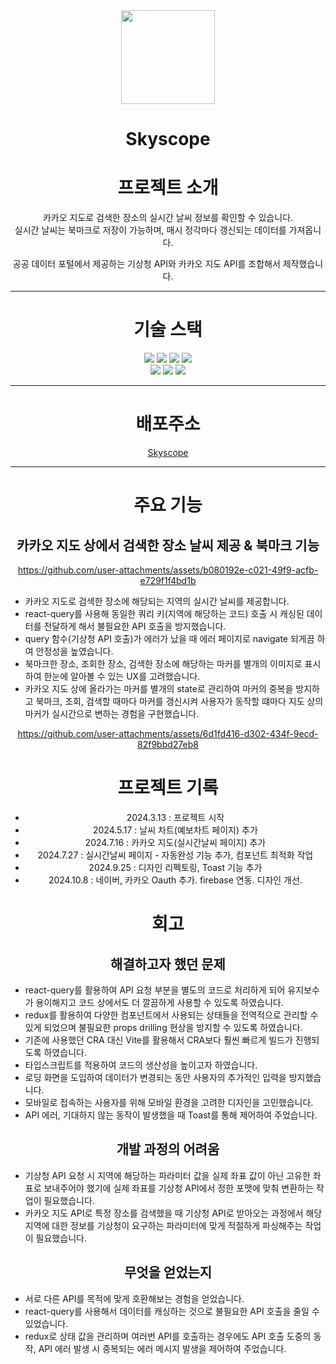 <div align="center">

<img src="public/scope.png"  height="150" width="150"/>

# Skyscope

# 프로젝트 소개

카카오 지도로 검색한 장소의 실시간 날씨 정보를 확인할 수 있습니다.<br/>
실시간 날씨는 북마크로 저장이 가능하며, 매시 정각마다 갱신되는 데이터를 가져옵니다.<br/>

공공 데이터 포털에서 제공하는 기상청 API와 카카오 지도 API를 조합해서 제작했습니다.<br/>

---

# 기술 스택

<div>

<img src="https://img.shields.io/badge/vite-123142?style=flat-square&logo=vite&logoColor=white"/>
<img src="https://img.shields.io/badge/HTML5-E34F26?style=flat-square&logo=html5&logoColor=white"/>
<img src="https://img.shields.io/badge/styled components-DB7093?style=flat-square&logo=styled-components&logoColor=white"/>
<img src="https://img.shields.io/badge/Bootstrapap-7952B3?style=flat-square&logo=bootstrap&logoColor=white"/>
</div>

<div>
<img src="https://img.shields.io/badge/Typescript-3178C6?style=flat-square&logo=Typescript&logoColor=white"/>
<img src="https://img.shields.io/badge/react query-234152?style=flat-square&logo=react-query&logoColor=white"/>
<img src="https://img.shields.io/badge/redux-223415?style=flat-square&logo=redux&logoColor=white"/>

</div>

---

# 배포주소
<div align="center">

[Skyscope](https://skyscope.vercel.app)
</div>

---


# 주요 기능

## 카카오 지도 상에서 검색한 장소 날씨 제공 & 북마크 기능

https://github.com/user-attachments/assets/b080192e-c021-49f9-acfb-e729f1f4bd1b

<div align="left">

* 카카오 지도로 검색한 장소에 해당되는 지역의 실시간 날씨를 제공합니다.
* react-query를 사용해 동일한 쿼리 키(지역에 해당하는 코드) 호출 시 캐싱된 데이터를 전달하게 해서 불필요한 API 호출을 방지했습니다.
* query 함수(기상청 API 호출)가 에러가 났을 때 에러 페이지로 navigate 되게끔 하여 안정성을 높였습니다.
* 북마크한 장소, 조회한 장소, 검색한 장소에 해당하는 마커를 별개의 이미지로 표시하여 한눈에 알아볼 수 있는 UX를 고려했습니다.
* 카카오 지도 상에 올라가는 마커를 별개의 state로 관리하여 마커의 중복을 방지하고 북마크, 조회, 검색할 때마다 마커를 갱신시켜 사용자가 동작할 떄마다 지도 상의 마커가 실시간으로 변하는 경험을 구현했습니다.
  
</div>

https://github.com/user-attachments/assets/6d1fd416-d302-434f-9ecd-82f9bbd27eb8


# 프로젝트 기록

- 2024.3.13 : 프로젝트 시작
- 2024.5.17 : 날씨 차트(예보차트 페이지) 추가
- 2024.7.16 : 카카오 지도(실시간날씨 페이지) 추가
- 2024.7.27 : 실시간날씨 페이지 - 자동완성 기능 추가, 컴포넌트 최적화 작업
- 2024.9.25 : 디자인 리펙토링, Toast 기능 추가
- 2024.10.8 : 네이버, 카카오 Oauth 추가. firebase 연동. 디자인 개선.

# 회고

## 해결하고자 했던 문제

<div align="left">
  
- react-query를 활용하여 API 요청 부분을 별도의 코드로 처리하게 되어 유지보수가 용이해지고 코드 상에서도 더 깔끔하게 사용할 수 있도록 하였습니다.
- redux를 활용하여 다양한 컴포넌트에서 사용되는 상태들을 전역적으로 관리할 수 있게 되었으며 불필요한 props drilling 현상을 방지할 수 있도록 하였습니다.
- 기존에 사용했던 CRA 대신 Vite를 활용해서 CRA보다 훨씬 빠르게 빌드가 진행되도록 하였습니다.
- 타입스크립트를 적용하여 코드의 생산성을 높이고자 하였습니다.
- 로딩 화면을 도입하여 데이터가 변경되는 동안 사용자의 추가적인 입력을 방지했습니다.
- 모바일로 접속하는 사용자를 위해 모바일 환경을 고려한 디자인을 고민했습니다.
- API 에러, 기대하지 않는 동작이 발생했을 때 Toast를 통해 제어하여 주었습니다.
  
</div>

## 개발 과정의 어려움

<div align="left">
  
- 기상청 API 요청 시 지역에 해당하는 파라미터 값을 실제 좌표 값이 아닌 고유한 좌표로 보내주어야 했기에 실제 좌표를 기상청 API에서 정한 포맷에 맞춰 변환하는 작업이 필요했습니다.
- 카카오 지도 API로 특정 장소를 검색했을 때 기상청 API로 받아오는 과정에서 해당 지역에 대한 정보를 기상청이 요구하는 파라미터에 맞게 적절하게 파싱해주는 작업이 필요했습니다.

</div>
  
## 무엇을 얻었는지

<div align="left">
  
- 서로 다른 API를 목적에 맞게 호환해보는 경험을 얻었습니다.
- react-query를 사용해서 데이터를 캐싱하는 것으로 불필요한 API 호출을 줄일 수 있었습니다.
- redux로 상태 값을 관리하며 여러번 API를 호출하는 경우에도 API 호출 도중의 동작, API 에러 발생 시 중복되는 에러 메시지 발생을 제어하여 주었습니다.
  
</div>


</div>






